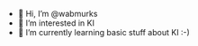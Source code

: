 - 👋 Hi, I’m @wabmurks
- 👀 I’m interested in KI
- 🌱 I’m currently learning basic stuff about KI :-)
<!---
wabmurks/wabmurks is a ✨ special ✨ repository because its `README.md` (this file) appears on your GitHub profile.
You can click the Preview link to take a look at your changes.
--->
